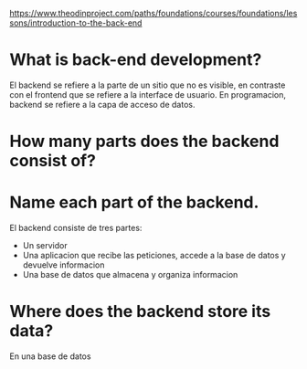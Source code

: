 https://www.theodinproject.com/paths/foundations/courses/foundations/lessons/introduction-to-the-back-end

# What is back-end development?

El backend se refiere a la parte de un sitio que no es visible, en contraste con el frontend que se refiere a la interface de usuario. En programacion, backend se refiere a la capa de acceso de datos.

# How many parts does the backend consist of?

# Name each part of the backend.

El backend consiste de tres partes:

- Un servidor
- Una aplicacion que recibe las peticiones, accede a la base de datos y devuelve informacion
- Una base de datos que almacena y organiza informacion

# Where does the backend store its data?

En una base de datos
